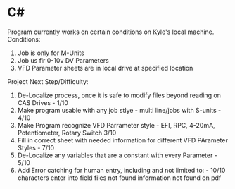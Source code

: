 # C#
Program currently works on certain conditions on Kyle's local machine.  Conditions:
1. Job is only for M-Units
2. Job us fir 0-10v DV Parameters
3. VFD Parameter sheets are in local drive at specified location
   
Project Next Step/Difficulty:
1.  De-Localize process, once it is safe to modify files beyond reading on CAS Drives - 1/10
2.  Make program usable with any job stlye - multi line/jobs with S-units - 4/10
3.  Make Program recognize VFD Parrameter style - EFI, RPC, 4-20mA, Potentiometer, Rotary Switch 3/10
4.  Fill in correct sheet with needed information for different VFD PArameter Styles - 7/10
5.  De-Localize any variables that are a constant with every Parameter - 5/10
6.  Add Error catching for human entry, including and not limited to: - 10/10
    characters enter into field
    files not found
    information not found on pdf
